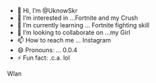 - 👋 Hi, I’m @UknowSkr
- 👀 I’m interested in ...Fortnite and my Crush
- 🌱 I’m currently learning ... Fortnite fighting skill
- 💞️ I’m looking to collaborate on ...my Girl
- 📫 How to reach me ... Instagram
- 😄 Pronouns: ... 0.0.4
- ⚡ Fun fact: .c.a. lol

<!---
UknowSkr/UknowSkr is a ✨ special ✨ repository because its `README.md` (this file) appears on your GitHub profile.
You can click the Preview link to take a look at your changes.
--->
Wlan
